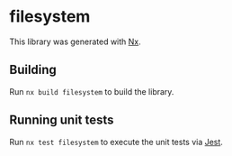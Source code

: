 # filesystem

This library was generated with [Nx](https://nx.dev).

## Building

Run `nx build filesystem` to build the library.

## Running unit tests

Run `nx test filesystem` to execute the unit tests via [Jest](https://jestjs.io).
